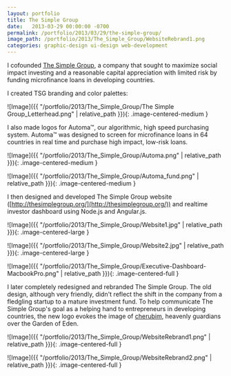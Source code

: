 ```yaml
---
layout: portfolio
title: The Simple Group
date:   2013-03-29 00:00:00 -0700
permalink: /portfolio/2013/03/29/the-simple-group/
image_path: /portfolio/2013/The_Simple_Group/WebsiteRebrand1.png
categories: graphic-design ui-design web-development
---
```


I cofounded [The Simple Group](http://thesimplegroup.org/), a company that sought to maximize social impact investing and a reasonable capital appreciation with limited risk by funding microfinance loans in developing countries.

I created TSG branding and color palettes:

![Image]({{ "/portfolio/2013/The_Simple_Group/The Simple Group_Letterhead.png" | relative_path }}){: .image-centered-medium }

I also made logos for Automa™, our algorithmic, high speed purchasing system. Automa™ was designed to screen for microfinance loans in 64 countries in real time and purchase high impact, low-risk loans.

![Image]({{ "/portfolio/2013/The_Simple_Group/Automa.png" | relative_path }}){: .image-centered-medium }

![Image]({{ "/portfolio/2013/The_Simple_Group/Automa_fund.png" | relative_path }}){: .image-centered-medium }

I then designed and developed The Simple Group website ([http://thesimplegroup.org/](http://thesimplegroup.org/)) and realtime investor dashboard using Node.js and Angular.js.

![Image]({{ "/portfolio/2013/The_Simple_Group/Website1.jpg" | relative_path }}){: .image-centered-large }

![Image]({{ "/portfolio/2013/The_Simple_Group/Website2.jpg" | relative_path }}){: .image-centered-large }

![Image]({{ "/portfolio/2013/The_Simple_Group/Executive-Dashboard-MacbookPro.png" | relative_path }}){: .image-centered-full }

I later completely redesigned and rebranded The Simple Group. The old design, although very friendly, didn't reflect the shift in the company from a fledgling startup to a mature investment fund. To help communicate The Simple Group's goal as a helping hand to entrepreneurs in developing countries, the new logo evokes the image of [cherubim](https://en.wikipedia.org/wiki/Cherub), heavenly guardians over the Garden of Eden.

![Image]({{ "/portfolio/2013/The_Simple_Group/WebsiteRebrand1.png" | relative_path }}){: .image-centered-full }

![Image]({{ "/portfolio/2013/The_Simple_Group/WebsiteRebrand2.png" | relative_path }}){: .image-centered-full }
